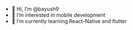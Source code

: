 - 👋 Hi, I’m @bayush9
- 👀 I’m interested in mobile development
- 🌱 I’m currently learning React-Native and flutter

<!---
bayush9/bayush9 is a ✨ special ✨ repository because its `README.md` (this file) appears on your GitHub profile.
You can click the Preview link to take a look at your changes.
--->

